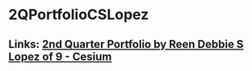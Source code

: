 # 2QPortfolioCSLopez
## Links: [2nd Quarter Portfolio by Reen Debbie S Lopez of 9 - Cesium](https://github.com/eenyweeny/2QPortfolioCSLopez/tree/7efe7a6059c618a0b347cfd8e9ca9d4c18d9ed32/2nd%20Quarter%20Portfolio)
